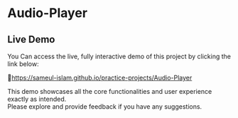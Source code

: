 # Audio-Player

## Live Demo 

You Can access the live, fully interactive demo of this project by clicking the link below: 

  🔗https://sameul-islam.github.io/practice-projects/Audio-Player

This demo showcases all the core functionalities and user experience exactly as intended.  
Please explore and provide feedback if you have any suggestions.
